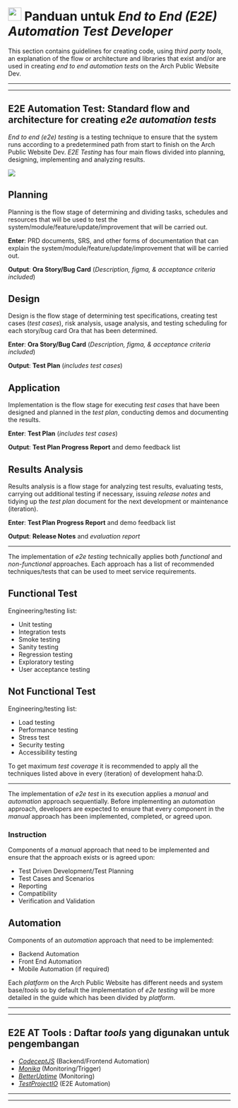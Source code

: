 # <img src="https://emojis.slackmojis.com/emojis/images/1588315024/8823/hyperkitty.gif?1588315024" width="30" /> Panduan untuk *End to End (E2E) Automation Test Developer*

This section contains guidelines for creating code, using *third party tools*, an explanation of the flow or architecture and libraries that exist and/or are used in creating *end to end automation tests* on the Arch Public Website Dev.

---
---

## E2E Automation Test: Standard flow and architecture for creating *e2e automation tests*

*End to end (e2e) testing* is a testing technique to ensure that the system runs according to a predetermined path from start to finish on the Arch Public Website Dev. *E2E Testing* has four main flows divided into planning, designing, implementing and analyzing results.

![](https://i.imgur.com/98gApwl.png)

## Planning

Planning is the flow stage of determining and dividing tasks, schedules and resources that will be used to test the system/module/feature/update/improvement that will be carried out.

**Enter**:
PRD documents, SRS, and other forms of documentation that can explain the system/module/feature/update/improvement that will be carried out.

**Output**:
**Ora Story/Bug Card** (*Description, figma, & acceptance criteria included*)

## Design

Design is the flow stage of determining test specifications, creating test cases (*test cases*), risk analysis, usage analysis, and testing scheduling for each story/bug card Ora that has been determined.

**Enter**:
**Ora Story/Bug Card** (*Description, figma, & acceptance criteria included*)

**Output**:
**Test Plan** (*includes test cases*)

## Application

Implementation is the flow stage for executing *test cases* that have been designed and planned in the *test plan*, conducting demos and documenting the results.

**Enter**:
**Test Plan** (*includes test cases*)

**Output**:
**Test Plan Progress Report** and demo feedback list

## Results Analysis

Results analysis is a flow stage for analyzing test results, evaluating tests, carrying out additional testing if necessary, issuing *release notes* and tidying up the *test plan* document for the next development or maintenance (iteration).

**Enter**:
**Test Plan Progress Report** and demo feedback list

**Output**:
**Release Notes** and *evaluation report*

---

The implementation of *e2e testing* technically applies both *functional* and *non-functional* approaches. Each approach has a list of recommended techniques/tests that can be used to meet service requirements.

## Functional Test

Engineering/testing list:

- Unit testing
- Integration tests
- Smoke testing
- Sanity testing
- Regression testing
- Exploratory testing
- User acceptance testing

## Not Functional Test

Engineering/testing list:

- Load testing
- Performance testing
- Stress test
- Security testing
- Accessibility testing

To get maximum *test coverage* it is recommended to apply all the techniques listed above in every (iteration) of development haha ​​:D.

---

The implementation of *e2e test* in its execution applies a *manual* and *automation* approach sequentially. Before implementing an *automation* approach, developers are expected to ensure that every component in the *manual* approach has been implemented, completed, or agreed upon.

### Instruction

Components of a *manual* approach that need to be implemented and ensure that the approach exists or is agreed upon:

- Test Driven Development/Test Planning
- Test Cases and Scenarios
- Reporting
- Compatibility
- Verification and Validation

## Automation

Components of an *automation* approach that need to be implemented:

- Backend Automation
- Front End Automation
- Mobile Automation (if required)

Each *platform* on the Arch Public Website has different needs and system base/*tools* so by default the implementation of *e2e testing* will be more detailed in the guide which has been divided by *platform*.

---
---

## E2E AT Tools : Daftar *tools* yang digunakan untuk pengembangan

- *[CodeceptJS](https://codecept.io/)* (Backend/Frontend Automation)
- *[Monika](https://monika.hyperjump.tech/)* (Monitoring/Trigger)
- *[BetterUptime](https://betterstack.com/better-uptime)* (Monitoring)
- *[TestProjectIO](https://testproject.io/)* (E2E Automation)

---
---
